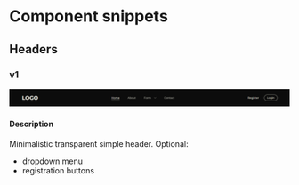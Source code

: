 # Component snippets

## Headers

### v1

![v1](v1/screenshot.png)

#### Description

Minimalistic transparent simple header.
Optional:

- dropdown menu
- registration buttons
